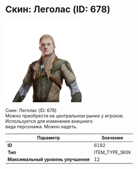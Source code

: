 # Скин: Леголас (ID: 678)

![Item Image](../img/6182.webp?raw=true)

Скин: Леголас (ID: 678)<br>Можно приобрести на центральном рынке у игроков.<br>Используется для изменения внешнего<br>вида персонажа. Можно надеть.


| Параметр | Значение |
|----------|----------|
| **ID** | 6182 |
| **Тип** | ITEM_TYPE_SKIN |
| **Максимальный уровень улучшения** | 12 |

